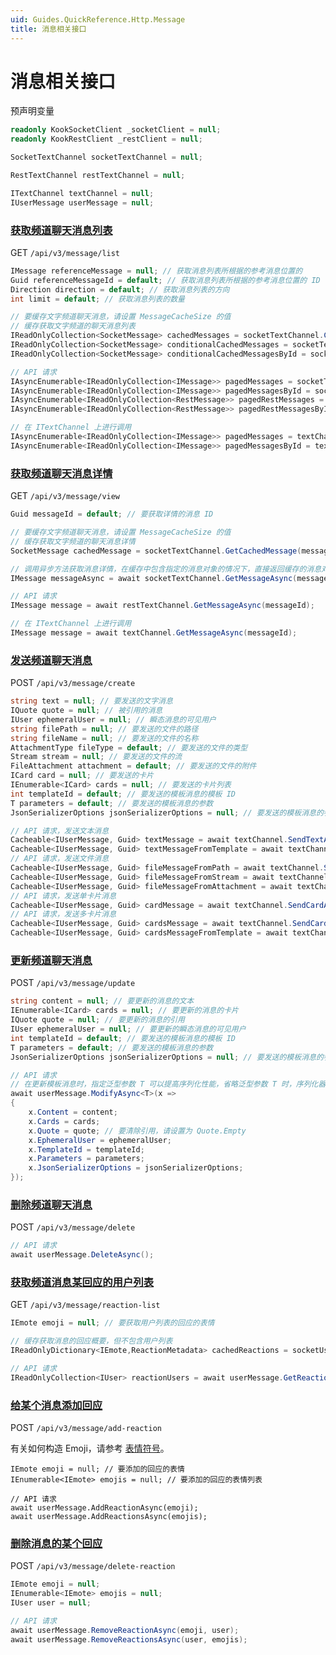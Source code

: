 ```yaml
---
uid: Guides.QuickReference.Http.Message
title: 消息相关接口
---
```


# 消息相关接口

预声明变量

```csharp
readonly KookSocketClient _socketClient = null;
readonly KookRestClient _restClient = null;

SocketTextChannel socketTextChannel = null;

RestTextChannel restTextChannel = null;

ITextChannel textChannel = null;
IUserMessage userMessage = null;
```

### [获取频道聊天消息列表]

GET `/api/v3/message/list`

```csharp
IMessage referenceMessage = null; // 获取消息列表所根据的参考消息位置的
Guid referenceMessageId = default; // 获取消息列表所根据的参考消息位置的 ID
Direction direction = default; // 获取消息列表的方向
int limit = default; // 获取消息列表的数量

// 要缓存文字频道聊天消息，请设置 MessageCacheSize 的值
// 缓存获取文字频道的聊天消息列表
IReadOnlyCollection<SocketMessage> cachedMessages = socketTextChannel.CachedMessages;
IReadOnlyCollection<SocketMessage> conditionalCachedMessages = socketTextChannel.GetCachedMessages(referenceMessage, direction, limit);
IReadOnlyCollection<SocketMessage> conditionalCachedMessagesById = socketTextChannel.GetCachedMessages(referenceMessageId, direction, limit);

// API 请求
IAsyncEnumerable<IReadOnlyCollection<IMessage>> pagedMessages = socketTextChannel.GetMessagesAsync(referenceMessage, direction, limit);
IAsyncEnumerable<IReadOnlyCollection<IMessage>> pagedMessagesById = socketTextChannel.GetMessagesAsync(referenceMessageId, direction, limit);
IAsyncEnumerable<IReadOnlyCollection<RestMessage>> pagedRestMessages = restTextChannel.GetMessagesAsync(referenceMessage, direction, limit);
IAsyncEnumerable<IReadOnlyCollection<RestMessage>> pagedRestMessagesById = restTextChannel.GetMessagesAsync(referenceMessageId, direction, limit);

// 在 ITextChannel 上进行调用
IAsyncEnumerable<IReadOnlyCollection<IMessage>> pagedMessages = textChannel.GetMessagesAsync(referenceMessage, direction, limit);
IAsyncEnumerable<IReadOnlyCollection<IMessage>> pagedMessagesById = textChannel.GetMessagesAsync(referenceMessageId, direction, limit);
```

### [获取频道聊天消息详情]

GET `/api/v3/message/view`

```csharp
Guid messageId = default; // 要获取详情的消息 ID

// 要缓存文字频道聊天消息，请设置 MessageCacheSize 的值
// 缓存获取文字频道的聊天消息详情
SocketMessage cachedMessage = socketTextChannel.GetCachedMessage(messageId);

// 调用异步方法获取消息详情，在缓存中包含指定的消息对象的情况下，直接返回缓存的消息对象，否则会发起 API 请求获取消息对象
IMessage messageAsync = await socketTextChannel.GetMessageAsync(messageId);

// API 请求
IMessage message = await restTextChannel.GetMessageAsync(messageId);

// 在 ITextChannel 上进行调用
IMessage message = await textChannel.GetMessageAsync(messageId);
```

### [发送频道聊天消息]

POST `/api/v3/message/create`

```csharp
string text = null; // 要发送的文字消息
IQuote quote = null; // 被引用的消息
IUser ephemeralUser = null; // 瞬态消息的可见用户
string filePath = null; // 要发送的文件的路径
string fileName = null; // 要发送的文件的名称
AttachmentType fileType = default; // 要发送的文件的类型
Stream stream = null; // 要发送的文件的流
FileAttachment attachment = default; // 要发送的文件的附件
ICard card = null; // 要发送的卡片
IEnumerable<ICard> cards = null; // 要发送的卡片列表
int templateId = default; // 要发送的模板消息的模板 ID
T parameters = default; // 要发送的模板消息的参数
JsonSerializerOptions jsonSerializerOptions = null; // 要发送的模板消息的参数的序列化选项

// API 请求，发送文本消息
Cacheable<IUserMessage, Guid> textMessage = await textChannel.SendTextAsync(text, quote, ephemeralUser);
Cacheable<IUserMessage, Guid> textMessageFromTemplate = await textChannel.SendTextAsync(templateId, parameters, quote, ephemeralUser, jsonSerializerOptions);
// API 请求，发送文件消息
Cacheable<IUserMessage, Guid> fileMessageFromPath = await textChannel.SendFileAsync(filePath, fileName, fileType, quote, ephemeralUser);
Cacheable<IUserMessage, Guid> fileMessageFromStream = await textChannel.SendFileAsync(stream, fileName, fileType, quote, ephemeralUser);
Cacheable<IUserMessage, Guid> fileMessageFromAttachment = await textChannel.SendFileAsync(attachment, quote, ephemeralUser);
// API 请求，发送单卡片消息
Cacheable<IUserMessage, Guid> cardMessage = await textChannel.SendCardAsync(card, quote, ephemeralUser);
// API 请求，发送多卡片消息
Cacheable<IUserMessage, Guid> cardsMessage = await textChannel.SendCardsAsync(cards, quote, ephemeralUser);
Cacheable<IUserMessage, Guid> cardsMessageFromTemplate = await textChannel.SendCardsAsync(templateId, parameters, quote, ephemeralUser, jsonSerializerOptions);
```

### [更新频道聊天消息]

POST `/api/v3/message/update`

```csharp
string content = null; // 要更新的消息的文本
IEnumerable<ICard> cards = null; // 要更新的消息的卡片
IQuote quote = null; // 要更新的消息的引用
IUser ephemeralUser = null; // 要更新的瞬态消息的可见用户
int templateId = default; // 要发送的模板消息的模板 ID
T parameters = default; // 要发送的模板消息的参数
JsonSerializerOptions jsonSerializerOptions = null; // 要发送的模板消息的参数的序列化选项

// API 请求
// 在更新模板消息时，指定泛型参数 T 可以提高序列化性能，省略泛型参数 T 时，序列化器将以序列化 object 的方式进行序列化
await userMessage.ModifyAsync<T>(x =>
{
    x.Content = content;
    x.Cards = cards;
    x.Quote = quote; // 要清除引用，请设置为 Quote.Empty
    x.EphemeralUser = ephemeralUser;
    x.TemplateId = templateId;
    x.Parameters = parameters;
    x.JsonSerializerOptions = jsonSerializerOptions;
});
```

### [删除频道聊天消息]

POST `/api/v3/message/delete`

```csharp
// API 请求
await userMessage.DeleteAsync();
```

### [获取频道消息某回应的用户列表]

GET `/api/v3/message/reaction-list`

```csharp
IEmote emoji = null; // 要获取用户列表的回应的表情

// 缓存获取消息的回应概要，但不包含用户列表
IReadOnlyDictionary<IEmote,ReactionMetadata> cachedReactions = socketUserMessage.Reactions;

// API 请求
IReadOnlyCollection<IUser> reactionUsers = await userMessage.GetReactionUsersAsync(emoji);
```

### [给某个消息添加回应]

POST `/api/v3/message/add-reaction`

有关如何构造 Emoji，请参考 [表情符号](xref:Guides.Emoji)。

```
IEmote emoji = null; // 要添加的回应的表情
IEnumerable<IEmote> emojis = null; // 要添加的回应的表情列表

// API 请求
await userMessage.AddReactionAsync(emoji);
await userMessage.AddReactionsAsync(emojis);
```

### [删除消息的某个回应]

POST `/api/v3/message/delete-reaction`

```csharp
IEmote emoji = null;
IEnumerable<IEmote> emojis = null;
IUser user = null;

// API 请求
await userMessage.RemoveReactionAsync(emoji, user);
await userMessage.RemoveReactionsAsync(user, emojis);
```

[获取频道聊天消息列表]: https://developer.kookapp.cn/doc/http/message#获取频道聊天消息列表
[获取频道聊天消息详情]: https://developer.kookapp.cn/doc/http/message#获取频道聊天消息详情
[发送频道聊天消息]: https://developer.kookapp.cn/doc/http/message#发送频道聊天消息
[更新频道聊天消息]: https://developer.kookapp.cn/doc/http/message#更新频道聊天消息
[删除频道聊天消息]: https://developer.kookapp.cn/doc/http/message#删除频道聊天消息
[获取频道消息某回应的用户列表]: https://developer.kookapp.cn/doc/http/message#获取频道消息某回应的用户列表
[给某个消息添加回应]: https://developer.kookapp.cn/doc/http/message#给某个消息添加回应
[删除消息的某个回应]: https://developer.kookapp.cn/doc/http/message#删除消息的某个回应
